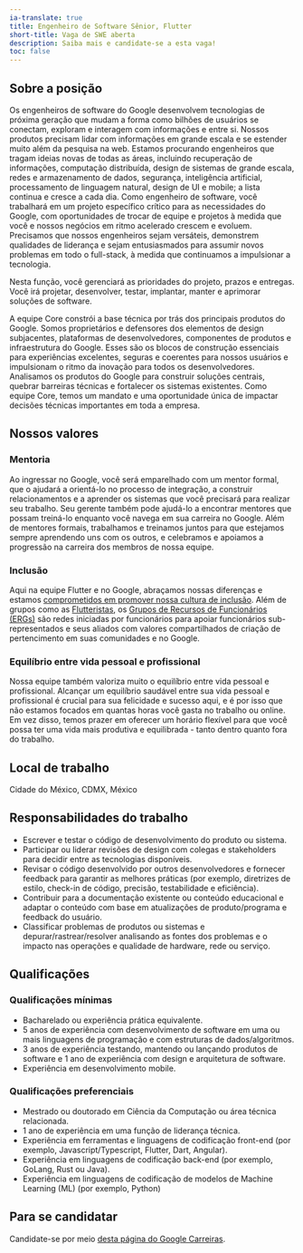 ```yaml
---
ia-translate: true
title: Engenheiro de Software Sênior, Flutter
short-title: Vaga de SWE aberta
description: Saiba mais e candidate-se a esta vaga!
toc: false
---
```


## Sobre a posição

Os engenheiros de software do Google desenvolvem tecnologias de próxima geração que mudam a forma como bilhões de usuários se conectam, exploram e interagem com informações e entre si. Nossos produtos precisam lidar com informações em grande escala e se estender muito além da pesquisa na web. Estamos procurando engenheiros que tragam ideias novas de todas as áreas, incluindo recuperação de informações, computação distribuída, design de sistemas de grande escala, redes e armazenamento de dados, segurança, inteligência artificial, processamento de linguagem natural, design de UI e mobile; a lista continua e cresce a cada dia. Como engenheiro de software, você trabalhará em um projeto específico crítico para as necessidades do Google, com oportunidades de trocar de equipe e projetos à medida que você e nossos negócios em ritmo acelerado crescem e evoluem. Precisamos que nossos engenheiros sejam versáteis, demonstrem qualidades de liderança e sejam entusiasmados para assumir novos problemas em todo o full-stack, à medida que continuamos a impulsionar a tecnologia.

Nesta função, você gerenciará as prioridades do projeto, prazos e entregas. Você irá projetar, desenvolver, testar, implantar, manter e aprimorar soluções de software.

A equipe Core constrói a base técnica por trás dos principais produtos do Google. Somos proprietários e defensores dos elementos de design subjacentes, plataformas de desenvolvedores, componentes de produtos e infraestrutura do Google. Esses são os blocos de construção essenciais para experiências excelentes, seguras e coerentes para nossos usuários e impulsionam o ritmo da inovação para todos os desenvolvedores. Analisamos os produtos do Google para construir soluções centrais, quebrar barreiras técnicas e fortalecer os sistemas existentes. Como equipe Core, temos um mandato e uma oportunidade única de impactar decisões técnicas importantes em toda a empresa.

## Nossos valores

### Mentoria

Ao ingressar no Google, você será emparelhado com um mentor formal, que o ajudará a orientá-lo no processo de integração, a construir relacionamentos e a aprender os sistemas que você precisará para realizar seu trabalho. Seu gerente também pode ajudá-lo a encontrar mentores que possam treiná-lo enquanto você navega em sua carreira no Google. Além de mentores formais, trabalhamos e treinamos juntos para que estejamos sempre aprendendo uns com os outros, e celebramos e apoiamos a progressão na carreira dos membros de nossa equipe.

### Inclusão

Aqui na equipe Flutter e no Google, abraçamos nossas diferenças e estamos [comprometidos em promover nossa cultura de inclusão](https://flutter.dev/culture). Além de grupos como as [Flutteristas](https://flutteristas.org/), os [Grupos de Recursos de Funcionários (ERGs)](https://diversity.google/commitments/) são redes iniciadas por funcionários para apoiar funcionários sub-representados e seus aliados com valores compartilhados de criação de pertencimento em suas comunidades e no Google.

### Equilíbrio entre vida pessoal e profissional

Nossa equipe também valoriza muito o equilíbrio entre vida pessoal e profissional. Alcançar um equilíbrio saudável entre sua vida pessoal e profissional é crucial para sua felicidade e sucesso aqui, e é por isso que não estamos focados em quantas horas você gasta no trabalho ou online. Em vez disso, temos prazer em oferecer um horário flexível para que você possa ter uma vida mais produtiva e equilibrada - tanto dentro quanto fora do trabalho.

## Local de trabalho

Cidade do México, CDMX, México

## Responsabilidades do trabalho

*   Escrever e testar o código de desenvolvimento do produto ou sistema.
*   Participar ou liderar revisões de design com colegas e stakeholders para decidir entre as tecnologias disponíveis.
*   Revisar o código desenvolvido por outros desenvolvedores e fornecer feedback para garantir as melhores práticas (por exemplo, diretrizes de estilo, check-in de código, precisão, testabilidade e eficiência).
*   Contribuir para a documentação existente ou conteúdo educacional e adaptar o conteúdo com base em atualizações de produto/programa e feedback do usuário.
*   Classificar problemas de produtos ou sistemas e depurar/rastrear/resolver analisando as fontes dos problemas e o impacto nas operações e qualidade de hardware, rede ou serviço.

## Qualificações

### Qualificações mínimas

*   Bacharelado ou experiência prática equivalente.
*   5 anos de experiência com desenvolvimento de software em uma ou mais linguagens de programação e com estruturas de dados/algoritmos.
*   3 anos de experiência testando, mantendo ou lançando produtos de software e 1 ano de experiência com design e arquitetura de software.
*   Experiência em desenvolvimento mobile.

### Qualificações preferenciais

*   Mestrado ou doutorado em Ciência da Computação ou área técnica relacionada.
*   1 ano de experiência em uma função de liderança técnica.
*   Experiência em ferramentas e linguagens de codificação front-end (por exemplo, Javascript/Typescript, Flutter, Dart, Angular).
*   Experiência em linguagens de codificação back-end (por exemplo, GoLang, Rust ou Java).
*   Experiência em linguagens de codificação de modelos de Machine Learning (ML) (por exemplo, Python)

## Para se candidatar

Candidate-se por meio [desta página do Google Carreiras](https://www.google.com/about/careers/applications/jobs/results/139595052358738630).
